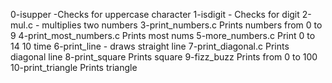 0-isupper -Checks for uppercase character
1-isdigit - Checks for digit
2-mul.c - multiplies two numbers
3-print_numbers.c Prints numbers from 0 to 9
4-print_most_numbers.c Prints most nums
5-more_numbers.c Print 0 to 14 10 time
6-print_line - draws straight line 
7-print_diagonal.c  Prints diagonal line
8-print_square Prints square
9-fizz_buzz Prints from 0 to 100
10-print_triangle Prints triangle
